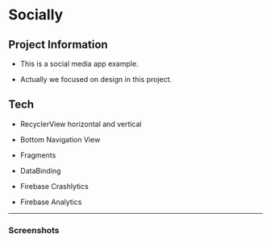 # Socially

## Project Information

- This is a social media app example.

- Actually we focused on design in this project.


## Tech

- RecyclerView horizontal and vertical

- Bottom Navigation View

- Fragments

- DataBinding

- Firebase Crashlytics

- Firebase Analytics


---

### Screenshots


